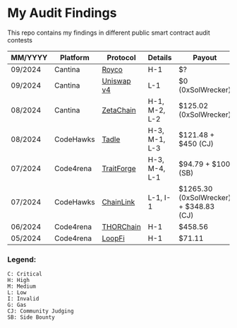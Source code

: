 # My Audit Findings

This repo contains my findings in different public smart contract audit contests

| MM/YYYY | Platform | Protocol | Details | Payout |
| --- | --- | --- | --- | --- |
| 09/2024 | Cantina | [Royco](https://cantina.xyz/competitions/fadb5a8f-e39c-4a6b-89f6-a03858bb8602) | H-1 | $? |
| 09/2024 | Cantina | [Uniswap v4](https://cantina.xyz/competitions/e2cf6906-ec8b-4c78-a585-74ac90615659) | L-1 | $0 (0xSolWrecker) |
| 08/2024 | Cantina | [ZetaChain](https://cantina.xyz/competitions/80a33cf0-ad69-4163-a269-d27756aacb5e) | H-1, M-2, L-2 | $125.02 (0xSolWrecker) |
| 08/2024 | CodeHawks | [Tadle](https://codehawks.cyfrin.io/c/2024-08-tadle) | H-3, M-1, L-3 | $121.48 + $450 (CJ) |
| 07/2024 | Code4rena | [TraitForge](https://code4rena.com/audits/2024-07-traitforge) | H-3, M-4, L-1 | $94.79 + $100 (SB) |
| 07/2024 | CodeHawks | [ChainLink](https://codehawks.cyfrin.io/c/2024-07-CL-CCIP) | L-1, I-1 | $1265.30 (0xSolWrecker) + $348.83 (CJ) |
| 06/2024 | Code4rena | [THORChain](https://code4rena.com/audits/2024-06-thorchain) | H-1 | $458.56 |
| 05/2024 | Code4rena | [LoopFi](https://code4rena.com/audits/2024-05-loopfi) | H-1 | $71.11 |


### Legend:
```
C: Critical
H: High
M: Medium
L: Low
I: Invalid
G: Gas
CJ: Community Judging
SB: Side Bounty
```
